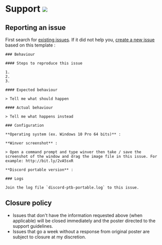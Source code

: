 # Support [![](https://isitmaintained.com/badge/resolution/crazy-max/discord-ptb-portable.svg)](https://isitmaintained.com/project/crazy-max/discord-ptb-portable)

## Reporting an issue

First search for [existing issues](https://github.com/crazy-max/discord-ptb-portable/issues?utf8=%E2%9C%93&q=). If it did not help you, [create a new issue](https://github.com/crazy-max/discord-ptb-portable/issues/new) based on this template :

```
### Behaviour

#### Steps to reproduce this issue

1.
2.
3.

#### Expected behaviour

> Tell me what should happen

#### Actual behaviour

> Tell me what happens instead

### Configuration

**Operating system (ex. Windows 10 Pro 64 bits)** :

**Winver screenshot** :

> Open a command prompt and type winver then take / save the screenshot of the window and drag the image file in this issue. For example: http://bit.ly/2vA5sxR

**Discord portable version** :

### Logs

Join the log file `discord-ptb-portable.log` to this issue.
```

## Closure policy

* Issues that don't have the information requested above (when applicable) will be closed immediately and the poster directed to the support guidelines.
* Issues that go a week without a response from original poster are subject to closure at my discretion.
